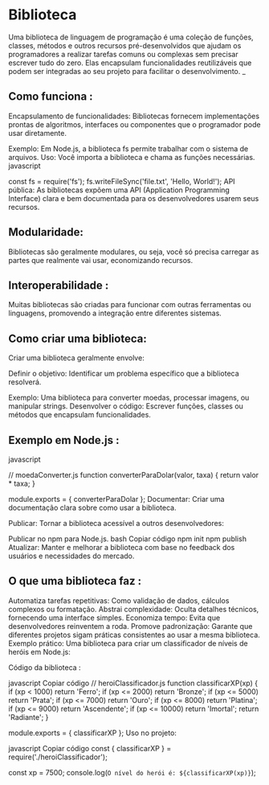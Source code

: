 # Biblioteca
 Uma biblioteca de linguagem de programação é uma coleção de funções, classes, métodos e outros recursos pré-desenvolvidos que ajudam os programadores a realizar tarefas comuns ou complexas sem precisar escrever tudo do zero. Elas encapsulam funcionalidades reutilizáveis que podem ser integradas ao seu projeto para facilitar o desenvolvimento.
_

## Como funciona :
Encapsulamento de funcionalidades: Bibliotecas fornecem implementações prontas de algoritmos, interfaces ou componentes que o programador pode usar diretamente.

Exemplo: Em Node.js, a biblioteca fs permite trabalhar com o sistema de arquivos.
Uso: Você importa a biblioteca e chama as funções necessárias.
javascript

const fs = require('fs');
fs.writeFileSync('file.txt', 'Hello, World!');
API pública: As bibliotecas expõem uma API (Application Programming Interface) clara e bem documentada para os desenvolvedores usarem seus recursos.

## Modularidade:
Bibliotecas são geralmente modulares, ou seja, você só precisa carregar as partes que realmente vai usar, economizando recursos.

## Interoperabilidade : 
Muitas bibliotecas são criadas para funcionar com outras ferramentas ou linguagens, promovendo a integração entre diferentes sistemas.

## Como criar uma biblioteca:
Criar uma biblioteca geralmente envolve:

Definir o objetivo: Identificar um problema específico que a biblioteca resolverá.

Exemplo: Uma biblioteca para converter moedas, processar imagens, ou manipular strings.
Desenvolver o código: Escrever funções, classes ou métodos que encapsulam funcionalidades.

## Exemplo em Node.js :
javascript

// moedaConverter.js
function converterParaDolar(valor, taxa) {
    return valor * taxa;
}

module.exports = { converterParaDolar };
Documentar: Criar uma documentação clara sobre como usar a biblioteca.

Publicar: Tornar a biblioteca acessível a outros desenvolvedores:

Publicar no npm para Node.js.
bash
Copiar código
npm init
npm publish
Atualizar: Manter e melhorar a biblioteca com base no feedback dos usuários e necessidades do mercado.

## O que uma biblioteca faz :
Automatiza tarefas repetitivas: Como validação de dados, cálculos complexos ou formatação.
Abstrai complexidade: Oculta detalhes técnicos, fornecendo uma interface simples.
Economiza tempo: Evita que desenvolvedores reinventem a roda.
Promove padronização: Garante que diferentes projetos sigam práticas consistentes ao usar a mesma biblioteca.
Exemplo prático:
Uma biblioteca para criar um classificador de níveis de heróis em Node.js:

Código da biblioteca :

javascript
Copiar código
// heroiClassificador.js
function classificarXP(xp) {
    if (xp < 1000) return 'Ferro';
    if (xp <= 2000) return 'Bronze';
    if (xp <= 5000) return 'Prata';
    if (xp <= 7000) return 'Ouro';
    if (xp <= 8000) return 'Platina';
    if (xp <= 9000) return 'Ascendente';
    if (xp <= 10000) return 'Imortal';
    return 'Radiante';
}

module.exports = { classificarXP };
Uso no projeto:

javascript
Copiar código
const { classificarXP } = require('./heroiClassificador');

const xp = 7500;
console.log(`O nível do herói é: ${classificarXP(xp)}`);
